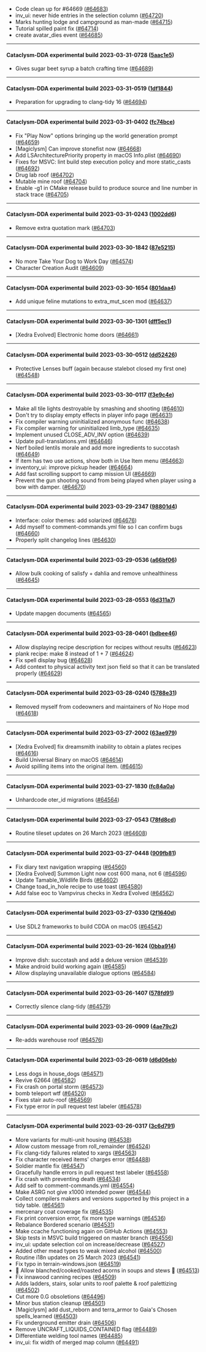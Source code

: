 * Code clean up for #64669 ([#64683](https://github.com/CleverRaven/Cataclysm-DDA/pull/64683))
* inv_ui: never hide entries in the selection column ([#64720](https://github.com/CleverRaven/Cataclysm-DDA/pull/64720))
* Marks hunting lodge and campground as man-made ([#64715](https://github.com/CleverRaven/Cataclysm-DDA/pull/64715))
* Tutorial spilled paint fix ([#64714](https://github.com/CleverRaven/Cataclysm-DDA/pull/64714))
* create avatar_dies event ([#64685](https://github.com/CleverRaven/Cataclysm-DDA/pull/64685))

---

#### Cataclysm-DDA experimental build 2023-03-31-0728 ([5aac1e5](https://github.com/CleverRaven/Cataclysm-DDA/releases/tag/cdda-experimental-2023-03-31-0728))

* Gives sugar beet syrup a batch crafting time ([#64689](https://github.com/CleverRaven/Cataclysm-DDA/pull/64689))

---

#### Cataclysm-DDA experimental build 2023-03-31-0519 ([1df1844](https://github.com/CleverRaven/Cataclysm-DDA/releases/tag/cdda-experimental-2023-03-31-0519))

* Preparation for upgrading to clang-tidy 16 ([#64694](https://github.com/CleverRaven/Cataclysm-DDA/pull/64694))

---

#### Cataclysm-DDA experimental build 2023-03-31-0402 ([fc74bce](https://github.com/CleverRaven/Cataclysm-DDA/releases/tag/cdda-experimental-2023-03-31-0402))

* Fix "Play Now" options bringing up the world generation prompt ([#64659](https://github.com/CleverRaven/Cataclysm-DDA/pull/64659))
* [Magiclysm] Can improve stonefist now ([#64668](https://github.com/CleverRaven/Cataclysm-DDA/pull/64668))
* Add LSArchitecturePriority property in macOS Info.plist ([#64690](https://github.com/CleverRaven/Cataclysm-DDA/pull/64690))
* Fixes for MSVC:  lint build step execution policy and more static_casts ([#64692](https://github.com/CleverRaven/Cataclysm-DDA/pull/64692))
* Drug lab roof ([#64702](https://github.com/CleverRaven/Cataclysm-DDA/pull/64702))
* Mutable mine roof ([#64704](https://github.com/CleverRaven/Cataclysm-DDA/pull/64704))
* Enable -g1 in CMake release build to produce source and line number in stack trace ([#64705](https://github.com/CleverRaven/Cataclysm-DDA/pull/64705))

---

#### Cataclysm-DDA experimental build 2023-03-31-0243 ([1002dd6](https://github.com/CleverRaven/Cataclysm-DDA/releases/tag/cdda-experimental-2023-03-31-0243))

* Remove extra quotation mark ([#64703](https://github.com/CleverRaven/Cataclysm-DDA/pull/64703))

---

#### Cataclysm-DDA experimental build 2023-03-30-1842 ([87e5215](https://github.com/CleverRaven/Cataclysm-DDA/releases/tag/cdda-experimental-2023-03-30-1842))

* No more Take Your Dog to Work Day ([#64574](https://github.com/CleverRaven/Cataclysm-DDA/pull/64574))
* Character Creation Audit ([#64609](https://github.com/CleverRaven/Cataclysm-DDA/pull/64609))

---

#### Cataclysm-DDA experimental build 2023-03-30-1654 ([801daa4](https://github.com/CleverRaven/Cataclysm-DDA/releases/tag/cdda-experimental-2023-03-30-1654))

* Add unique feline mutations to extra_mut_scen mod ([#64637](https://github.com/CleverRaven/Cataclysm-DDA/pull/64637))

---

#### Cataclysm-DDA experimental build 2023-03-30-1301 ([dff5ec1](https://github.com/CleverRaven/Cataclysm-DDA/releases/tag/cdda-experimental-2023-03-30-1301))

* [Xedra Evolved] Electronic home doors ([#64661](https://github.com/CleverRaven/Cataclysm-DDA/pull/64661))

---

#### Cataclysm-DDA experimental build 2023-03-30-0512 ([dd52426](https://github.com/CleverRaven/Cataclysm-DDA/releases/tag/cdda-experimental-2023-03-30-0512))

* Protective Lenses buff (again because stalebot closed my first one) ([#64548](https://github.com/CleverRaven/Cataclysm-DDA/pull/64548))

---

#### Cataclysm-DDA experimental build 2023-03-30-0117 ([f3e9c4e](https://github.com/CleverRaven/Cataclysm-DDA/releases/tag/cdda-experimental-2023-03-30-0117))

* Make all tile lights destroyable by smashing and shooting ([#64610](https://github.com/CleverRaven/Cataclysm-DDA/pull/64610))
* Don't try to display empty effects in player info page ([#64631](https://github.com/CleverRaven/Cataclysm-DDA/pull/64631))
* Fix compiler warning uninitialized anonymous func ([#64638](https://github.com/CleverRaven/Cataclysm-DDA/pull/64638))
* Fix compiler warning for uninitialized limb_type ([#64635](https://github.com/CleverRaven/Cataclysm-DDA/pull/64635))
* Implement unused CLOSE_ADV_INV option ([#64639](https://github.com/CleverRaven/Cataclysm-DDA/pull/64639))
* Update pull-translations.yml ([#64646](https://github.com/CleverRaven/Cataclysm-DDA/pull/64646))
* Nerf boiled lentils morale and add more ingredients to succotash ([#64649](https://github.com/CleverRaven/Cataclysm-DDA/pull/64649))
* If item has two use actions, show both in Use Item menu ([#64663](https://github.com/CleverRaven/Cataclysm-DDA/pull/64663))
* inventory_ui: improve pickup header ([#64664](https://github.com/CleverRaven/Cataclysm-DDA/pull/64664))
* Add fast scrolling support to camp mission UI ([#64669](https://github.com/CleverRaven/Cataclysm-DDA/pull/64669))
* Prevent the gun shooting sound from being played when player using a bow with damper. ([#64670](https://github.com/CleverRaven/Cataclysm-DDA/pull/64670))

---

#### Cataclysm-DDA experimental build 2023-03-29-2347 ([98801d4](https://github.com/CleverRaven/Cataclysm-DDA/releases/tag/cdda-experimental-2023-03-29-2347))

* Interface: color themes: add solarized ([#64676](https://github.com/CleverRaven/Cataclysm-DDA/pull/64676))
* Add myself to comment-commands.yml file so I can confirm bugs ([#64660](https://github.com/CleverRaven/Cataclysm-DDA/pull/64660))
* Properly split changelog lines ([#64630](https://github.com/CleverRaven/Cataclysm-DDA/pull/64630))

---

#### Cataclysm-DDA experimental build 2023-03-29-0536 ([a66bf06](https://github.com/CleverRaven/Cataclysm-DDA/releases/tag/cdda-experimental-2023-03-29-0536))

* Allow bulk cooking of salisfy + dahlia and remove unhealthiness ([#64645](https://github.com/CleverRaven/Cataclysm-DDA/pull/64645))

---

#### Cataclysm-DDA experimental build 2023-03-28-0553 ([6d311a7](https://github.com/CleverRaven/Cataclysm-DDA/releases/tag/cdda-experimental-2023-03-28-0553))

* Update mapgen documents ([#64565](https://github.com/CleverRaven/Cataclysm-DDA/pull/64565))

---

#### Cataclysm-DDA experimental build 2023-03-28-0401 ([bdbee46](https://github.com/CleverRaven/Cataclysm-DDA/releases/tag/cdda-experimental-2023-03-28-0401))

* Allow displaying recipe description for recipes without results ([#64623](https://github.com/CleverRaven/Cataclysm-DDA/pull/64623))
* plank recipe: make 8 instead of 1 + 7 ([#64624](https://github.com/CleverRaven/Cataclysm-DDA/pull/64624))
* Fix spell display bug ([#64628](https://github.com/CleverRaven/Cataclysm-DDA/pull/64628))
* Add context to physical activity text json field so that it can be translated properly ([#64629](https://github.com/CleverRaven/Cataclysm-DDA/pull/64629))

---

#### Cataclysm-DDA experimental build 2023-03-28-0240 ([5788e31](https://github.com/CleverRaven/Cataclysm-DDA/releases/tag/cdda-experimental-2023-03-28-0240))

* Removed myself from codeowners and maintainers of No Hope mod ([#64618](https://github.com/CleverRaven/Cataclysm-DDA/pull/64618))

---

#### Cataclysm-DDA experimental build 2023-03-27-2002 ([63ae979](https://github.com/CleverRaven/Cataclysm-DDA/releases/tag/cdda-experimental-2023-03-27-2002))

* [Xedra Evolved] fix dreamsmith inability to obtain a plates recipes ([#64616](https://github.com/CleverRaven/Cataclysm-DDA/pull/64616))
* Build Universal Binary on macOS ([#64614](https://github.com/CleverRaven/Cataclysm-DDA/pull/64614))
* Avoid spilling items into the original item. ([#64615](https://github.com/CleverRaven/Cataclysm-DDA/pull/64615))

---

#### Cataclysm-DDA experimental build 2023-03-27-1830 ([fc84a0a](https://github.com/CleverRaven/Cataclysm-DDA/releases/tag/cdda-experimental-2023-03-27-1830))

* Unhardcode oter_id migrations ([#64564](https://github.com/CleverRaven/Cataclysm-DDA/pull/64564))

---

#### Cataclysm-DDA experimental build 2023-03-27-0543 ([78fd8cd](https://github.com/CleverRaven/Cataclysm-DDA/releases/tag/cdda-experimental-2023-03-27-0543))

* Routine tileset updates on 26 March 2023 ([#64608](https://github.com/CleverRaven/Cataclysm-DDA/pull/64608))

---

#### Cataclysm-DDA experimental build 2023-03-27-0448 ([909fb81](https://github.com/CleverRaven/Cataclysm-DDA/releases/tag/cdda-experimental-2023-03-27-0448))

* Fix diary text navigation wrapping ([#64560](https://github.com/CleverRaven/Cataclysm-DDA/pull/64560))
* [Xedra Evolved] Summon Light now cost 600 mana, not 6 ([#64596](https://github.com/CleverRaven/Cataclysm-DDA/pull/64596))
* Update Tamable_Wildlife Birds ([#64602](https://github.com/CleverRaven/Cataclysm-DDA/pull/64602))
* Change toad_in_hole recipe to use toast ([#64580](https://github.com/CleverRaven/Cataclysm-DDA/pull/64580))
* Add false eoc to Vampvirus checks in Xedra Evolved ([#64562](https://github.com/CleverRaven/Cataclysm-DDA/pull/64562))

---

#### Cataclysm-DDA experimental build 2023-03-27-0330 ([2f1640d](https://github.com/CleverRaven/Cataclysm-DDA/releases/tag/cdda-experimental-2023-03-27-0330))

* Use SDL2 frameworks to build CDDA on macOS ([#64542](https://github.com/CleverRaven/Cataclysm-DDA/pull/64542))

---

#### Cataclysm-DDA experimental build 2023-03-26-1624 ([0bba914](https://github.com/CleverRaven/Cataclysm-DDA/releases/tag/cdda-experimental-2023-03-26-1624))

* Improve dish: succotash and add a deluxe version ([#64539](https://github.com/CleverRaven/Cataclysm-DDA/pull/64539))
* Make android build working again ([#64585](https://github.com/CleverRaven/Cataclysm-DDA/pull/64585))
* Allow displaying unavailable dialogue options ([#64584](https://github.com/CleverRaven/Cataclysm-DDA/pull/64584))

---

#### Cataclysm-DDA experimental build 2023-03-26-1407 ([578fd91](https://github.com/CleverRaven/Cataclysm-DDA/releases/tag/cdda-experimental-2023-03-26-1407))

* Correctly silence clang-tidy ([#64579](https://github.com/CleverRaven/Cataclysm-DDA/pull/64579))

---

#### Cataclysm-DDA experimental build 2023-03-26-0909 ([4ae79c2](https://github.com/CleverRaven/Cataclysm-DDA/releases/tag/cdda-experimental-2023-03-26-0909))

* Re-adds warehouse roof ([#64576](https://github.com/CleverRaven/Cataclysm-DDA/pull/64576))

---

#### Cataclysm-DDA experimental build 2023-03-26-0619 ([d6d06eb](https://github.com/CleverRaven/Cataclysm-DDA/releases/tag/cdda-experimental-2023-03-26-0619))

* Less dogs in house_dogs ([#64571](https://github.com/CleverRaven/Cataclysm-DDA/pull/64571))
* Revive 62664 ([#64582](https://github.com/CleverRaven/Cataclysm-DDA/pull/64582))
* Fix crash on portal storm ([#64573](https://github.com/CleverRaven/Cataclysm-DDA/pull/64573))
* bomb teleport wtf ([#64520](https://github.com/CleverRaven/Cataclysm-DDA/pull/64520))
* Fixes stair auto-roof ([#64569](https://github.com/CleverRaven/Cataclysm-DDA/pull/64569))
* Fix type error in pull request test labeler ([#64578](https://github.com/CleverRaven/Cataclysm-DDA/pull/64578))

---

#### Cataclysm-DDA experimental build 2023-03-26-0317 ([3c6d791](https://github.com/CleverRaven/Cataclysm-DDA/releases/tag/cdda-experimental-2023-03-26-0317))

* More variants for multi-unit housing ([#64538](https://github.com/CleverRaven/Cataclysm-DDA/pull/64538))
* Allow custom message from roll_remainder ([#64524](https://github.com/CleverRaven/Cataclysm-DDA/pull/64524))
* Fix clang-tidy failures related to xargs ([#64563](https://github.com/CleverRaven/Cataclysm-DDA/pull/64563))
* Fix character received items' charges error ([#64488](https://github.com/CleverRaven/Cataclysm-DDA/pull/64488))
* Soldier mantle fix ([#64547](https://github.com/CleverRaven/Cataclysm-DDA/pull/64547))
* Gracefully handle errors in pull request test labeler ([#64558](https://github.com/CleverRaven/Cataclysm-DDA/pull/64558))
* Fix crash with preventing death ([#64534](https://github.com/CleverRaven/Cataclysm-DDA/pull/64534))
* Add self to comment-commands.yml ([#64554](https://github.com/CleverRaven/Cataclysm-DDA/pull/64554))
* Make ASRG not give x1000 intended power ([#64544](https://github.com/CleverRaven/Cataclysm-DDA/pull/64544))
* Collect compilers makers and versions supported by this project in a tidy table. ([#64561](https://github.com/CleverRaven/Cataclysm-DDA/pull/64561))
* mercenary coat coverage fix ([#64535](https://github.com/CleverRaven/Cataclysm-DDA/pull/64535))
* Fix print conversion error, fix more type warnings ([#64536](https://github.com/CleverRaven/Cataclysm-DDA/pull/64536))
* Rebalance Bordered scenario ([#64531](https://github.com/CleverRaven/Cataclysm-DDA/pull/64531))
* Make ccache functioning again on GitHub Actions ([#64553](https://github.com/CleverRaven/Cataclysm-DDA/pull/64553))
* Skip tests in MSVC build triggered on master branch ([#64556](https://github.com/CleverRaven/Cataclysm-DDA/pull/64556))
* inv_ui: update selection col on increase/decrease ([#64527](https://github.com/CleverRaven/Cataclysm-DDA/pull/64527))
* Added other mead types to weak mixed alcohol ([#64500](https://github.com/CleverRaven/Cataclysm-DDA/pull/64500))
* Routine i18n updates on 25 March 2023 ([#64541](https://github.com/CleverRaven/Cataclysm-DDA/pull/64541))
* Fix typo in terrain-windows.json ([#64519](https://github.com/CleverRaven/Cataclysm-DDA/pull/64519))
* 🌰 Allow blanched/cooked/roasted acorns in soups and stews 🍲 ([#64513](https://github.com/CleverRaven/Cataclysm-DDA/pull/64513))
* Fix innawood canning recipes ([#64509](https://github.com/CleverRaven/Cataclysm-DDA/pull/64509))
* Adds ladders, stairs, solar units to roof palette & roof palettizing ([#64502](https://github.com/CleverRaven/Cataclysm-DDA/pull/64502))
* Cut more 0.G obsoletions ([#64496](https://github.com/CleverRaven/Cataclysm-DDA/pull/64496))
* Minor bus station cleanup ([#64501](https://github.com/CleverRaven/Cataclysm-DDA/pull/64501))
* [Magiclysm] add dust_reborn and terra_armor to Gaia's Chosen spells_learned ([#64503](https://github.com/CleverRaven/Cataclysm-DDA/pull/64503))
* Fix underground emitter drain ([#64506](https://github.com/CleverRaven/Cataclysm-DDA/pull/64506))
* Remove UNCRAFT_LIQUIDS_CONTAINED flag ([#64489](https://github.com/CleverRaven/Cataclysm-DDA/pull/64489))
* Differentiate welding tool names ([#64485](https://github.com/CleverRaven/Cataclysm-DDA/pull/64485))
* inv_ui: fix width of merged map column ([#64491](https://github.com/CleverRaven/Cataclysm-DDA/pull/64491))
